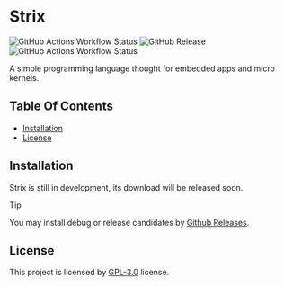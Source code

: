 <!-- omit in toc -->
# Strix

![GitHub Actions Workflow Status](https://img.shields.io/github/actions/workflow/status/freitaseric/strix/tests.yml?logo=appveyor&label=tests)
![GitHub Release](https://img.shields.io/github/v/release/freitaseric/strix?include_prereleases)
![GitHub Actions Workflow Status](https://img.shields.io/github/actions/workflow/status/freitaseric/strix/deploy-docs.yml?logo=appveyor&label=deploy-docs)

A simple programming language thought for embedded apps and micro kernels.

<!-- omit in toc -->
## Table Of Contents

- [Installation](#installation)
- [License](#license)


## Installation

Strix is still in development, its download will be released soon.

> [!TIP]
> You may install debug or release candidates by [Github Releases](https://github.com/freitaseric/strix/releases).


## License

This project is licensed by [GPL-3.0](./LICENSE) license.